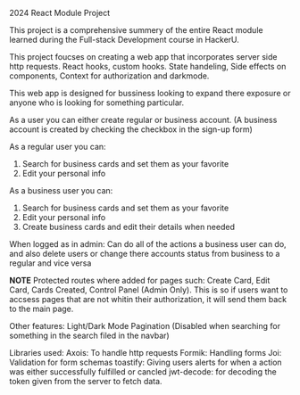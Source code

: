 2024 React Module Project

This project is a comprehensive summery of the entire React module learned during the Full-stack Development course in HackerU.

This project foucses on creating a web app that incorporates server side http requests. React hooks, custom hooks. State handeling, Side effects on components, Context for authorization and darkmode.

This web app is designed for bussiness looking to expand there exposure or anyone who is looking for something particular.

As a user you can either create regular or business account. (A business account is created by checking the checkbox in the sign-up form)

As a regular user you can:

1. Search for business cards and set them as your favorite
2. Edit your personal info

As a business user you can:

1. Search for business cards and set them as your favorite
2. Edit your personal info
3. Create business cards and edit their details when needed

When logged as in admin:
Can do all of the actions a business user can do, and also delete users or change there accounts status from business to a regular and vice versa

**NOTE**
Protected routes where added for pages such: Create Card, Edit Card, Cards Created, Control Panel (Admin Only).
This is so if users want to accsess pages that are not whitin their authorization, it will send them back to the main page.

Other features:
Light/Dark Mode
Pagination (Disabled when searching for something in the search filed in the navbar)

Libraries used:
Axois: To handle http requests
Formik: Handling forms
Joi: Validation for form schemas
toastify: Giving users alerts for when a action was either successfully fulfilled or cancled
jwt-decode: for decoding the token given from the server to fetch data.

